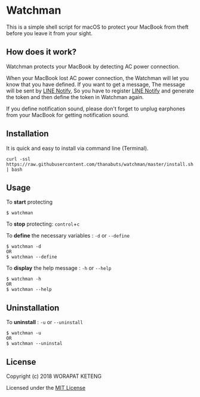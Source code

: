 # Watchman
This is a simple shell script for macOS to protect your MacBook from theft before you leave it from your sight.

## How does it work?
Watchman protects your MacBook by detecting AC power connection.

When your MacBook lost AC power connection, the Watchman will let you know that you have defined.
If you want to get a message, The message will be sent by [LINE Notify](https://notify-bot.line.me/en/), So you have to register [LINE Notify](https://notify-bot.line.me/en/) and generate the token and then define the token in Watchman again.

If you define notification sound, please don't forget to unplug earphones from your MacBook for getting notification sound.

## Installation
It is quick and easy to install via command line (Terminal).
```
curl -ssl https://raw.githubusercontent.com/thanabuts/watchman/master/install.sh | bash
```

## Usage
To **start** protecting
```
$ watchman
```

To **stop** protecting: `control`+`c`

To **define** the necessary variables : `-d` or `--define`
```
$ watchman -d
OR
$ watchman --define
```

To **display** the help message : `-h` or `--help`
```
$ watchman -h
OR
$ watchman --help
```

## Uninstallation
To **uninstall** :  `-u` or `--uninstall`
```
$ watchman -u
OR
$ watchman --uninstal
```

## License
Copyright (c) 2018 WORAPAT KETENG

Licensed under the [MIT License](https://github.com/thanabuts/watchman/blob/master/LICENSE.md)
